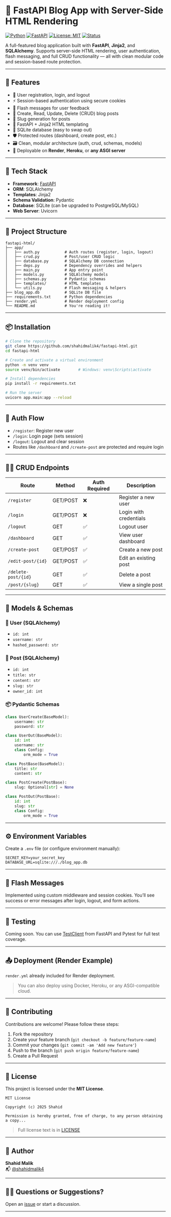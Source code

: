# 📝 FastAPI Blog App with Server-Side HTML Rendering

[![Python](https://img.shields.io/badge/python-3.10+-blue.svg)](https://www.python.org/)
[![FastAPI](https://img.shields.io/badge/FastAPI-0.110+-green.svg)](https://fastapi.tiangolo.com/)
[![License: MIT](https://img.shields.io/badge/License-MIT-yellow.svg)](./LICENSE)
[![Status](https://img.shields.io/badge/status-active-brightgreen.svg)](#)

A full-featured blog application built with **FastAPI**, **Jinja2**, and **SQLAlchemy**. Supports server-side HTML rendering, user authentication, flash messaging, and full CRUD functionality — all with clean modular code and session-based route protection.

---

## 🚀 Features

- 🔐 User registration, login, and logout
- ⚡ Session-based authentication using secure cookies
- 💬 Flash messages for user feedback
- 📝 Create, Read, Update, Delete (CRUD) blog posts
- 🔗 Slug generation for posts
- 🧰 FastAPI + Jinja2 HTML templating
- 🧱 SQLite database (easy to swap out)
- 🛡️ Protected routes (dashboard, create post, etc.)
- 🗃️ Clean, modular architecture (auth, crud, schemas, models)
- 🚀 Deployable on **Render**, **Heroku**, or **any ASGI server**

---

## 🧰 Tech Stack

- **Framework**: [FastAPI](https://fastapi.tiangolo.com/)
- **ORM**: SQLAlchemy
- **Templates**: Jinja2
- **Schema Validation**: Pydantic
- **Database**: SQLite (can be upgraded to PostgreSQL/MySQL)
- **Web Server**: Uvicorn

---

## 📁 Project Structure

```
fastapi-html/
├── app/
│   ├── auth.py           # Auth routes (register, login, logout)
│   ├── crud.py           # Post/user CRUD logic
│   ├── database.py       # SQLAlchemy DB connection
│   ├── deps.py           # Dependency overrides and helpers
│   ├── main.py           # App entry point
│   ├── models.py         # SQLAlchemy models
│   ├── schemas.py        # Pydantic schemas
│   ├── templates/        # HTML templates
│   └── utils.py          # Flash messaging & helpers
├── blog_app.db           # SQLite DB file
├── requirements.txt      # Python dependencies
├── render.yml            # Render deployment config
└── README.md             # You're reading it!
```

---

## 📦 Installation

```bash
# Clone the repository
git clone https://github.com/shahidmalik4/fastapi-html.git
cd fastapi-html

# Create and activate a virtual environment
python -m venv venv
source venv/bin/activate        # Windows: venv\Scripts\activate

# Install dependencies
pip install -r requirements.txt

# Run the server
uvicorn app.main:app --reload
```

---

## 🔐 Auth Flow

- `/register`: Register new user
- `/login`: Login page (sets session)
- `/logout`: Logout and clear session
- Routes like `/dashboard` and `/create-post` are protected and require login

---

## 🧑‍💻 CRUD Endpoints

| Route              | Method | Auth Required | Description              |
|-------------------|--------|---------------|--------------------------|
| `/register`       | GET/POST | ❌           | Register a new user      |
| `/login`          | GET/POST | ❌           | Login with credentials   |
| `/logout`         | GET     | ✅            | Logout user              |
| `/dashboard`      | GET     | ✅            | View user dashboard      |
| `/create-post`    | GET/POST | ✅           | Create a new post        |
| `/edit-post/{id}` | GET/POST | ✅           | Edit an existing post    |
| `/delete-post/{id}`| GET     | ✅           | Delete a post            |
| `/post/{slug}`    | GET     | ✅           | View a single post       |

---

## 🧾 Models & Schemas

### 🧍 User (SQLAlchemy)
- `id: int`
- `username: str`
- `hashed_password: str`

### 📝 Post (SQLAlchemy)
- `id: int`
- `title: str`
- `content: str`
- `slug: str`
- `owner_id: int`

### 📦 Pydantic Schemas

```python
class UserCreate(BaseModel):
    username: str
    password: str

class UserOut(BaseModel):
    id: int
    username: str
    class Config:
        orm_mode = True

class PostBase(BaseModel):
    title: str
    content: str

class PostCreate(PostBase):
    slug: Optional[str] = None

class PostOut(PostBase):
    id: int
    slug: str
    class Config:
        orm_mode = True
```

---

## ⚙️ Environment Variables

Create a `.env` file (or configure environment manually):

```env
SECRET_KEY=your_secret_key
DATABASE_URL=sqlite:///./blog_app.db
```

---

## 💬 Flash Messages

Implemented using custom middleware and session cookies. You’ll see success or error messages after login, logout, and form actions.

---

## 🧪 Testing

Coming soon. You can use [TestClient](https://fastapi.tiangolo.com/tutorial/testing/) from FastAPI and Pytest for full test coverage.

---

## 📤 Deployment (Render Example)

`render.yml` already included for Render deployment.

> You can also deploy using Docker, Heroku, or any ASGI-compatible cloud.

---

## 🤝 Contributing

Contributions are welcome! Please follow these steps:

1. Fork the repository
2. Create your feature branch (`git checkout -b feature/feature-name`)
3. Commit your changes (`git commit -am 'Add new feature'`)
4. Push to the branch (`git push origin feature/feature-name`)
5. Create a Pull Request

---

## 📄 License

This project is licensed under the **MIT License**.

```
MIT License

Copyright (c) 2025 Shahid

Permission is hereby granted, free of charge, to any person obtaining a copy...
```

> Full license text is in [LICENSE](./LICENSE)

---

## 👤 Author

**Shahid Malik**  
📬 [@shahidmalik4](https://github.com/shahidmalik4)

---

## 🙋‍♂️ Questions or Suggestions?

Open an [issue](https://github.com/shahidmalik4/fastapi-html/issues) or start a discussion.

---
